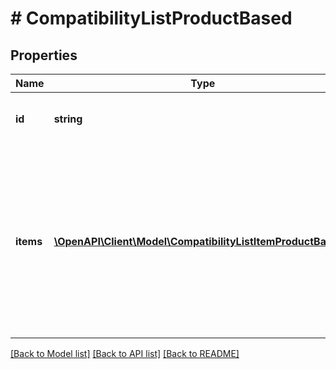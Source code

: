 # # CompatibilityListProductBased

## Properties

Name | Type | Description | Notes
------------ | ------------- | ------------- | -------------
**id** | **string** | Id of product-based compatibility list. | 
**items** | [**\OpenAPI\Client\Model\CompatibilityListItemProductBased[]**](CompatibilityListItemProductBased.md) | Text representation of the compatibility list items. Provided for informational purposes only - ignored when creating (Post) or updating (Put) compatibility list in the offer. | [optional] 

[[Back to Model list]](../../README.md#documentation-for-models) [[Back to API list]](../../README.md#documentation-for-api-endpoints) [[Back to README]](../../README.md)


